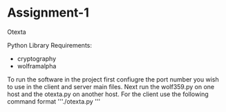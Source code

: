 # Assignment-1
Otexta

Python Library Requirements:
* cryptography
* wolframalpha

To run the software in the project first confiugre the port number you wish to use in the client and server main files. Next run the wolf359.py on one host and the otexta.py on another host. For the client use the following command format '''./otexta.py <Question> <IP address of server> '''
